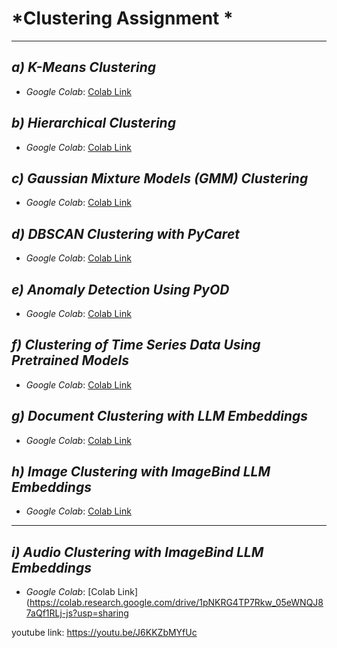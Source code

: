 # *Clustering Assignment *


---

## *a) K-Means Clustering*
- *Google Colab*: [Colab Link](https://colab.research.google.com/drive/1TBntsEYloYaHyY_Omp4fmfc0BsW3hFlK?usp=sharing)



## *b) Hierarchical Clustering*
- *Google Colab*: [Colab Link](https://colab.research.google.com/drive/1QE6LiMakto_bBsDRnBxkYfiCWQXAFnMm?usp=sharing)



## *c) Gaussian Mixture Models (GMM) Clustering*
- *Google Colab*: [Colab Link](https://colab.research.google.com/drive/1XkCw87EGKPu9dgo1vrPCT5_m_nTqY1ey?usp=sharing)



## *d) DBSCAN Clustering with PyCaret*
- *Google Colab*: [Colab Link](https://colab.research.google.com/drive/1Iyzps256t_MTZmuPk9HtTk3G7Nm-UpF2?usp=sharing)



## *e) Anomaly Detection Using PyOD*
- *Google Colab*: [Colab Link](https://colab.research.google.com/drive/1nKpdYdnoYcI-9jJQ3j0YqUwz_oOrPEWV?usp=sharing)



## *f) Clustering of Time Series Data Using Pretrained Models*
- *Google Colab*: [Colab Link](https://colab.research.google.com/drive/1rDhhdb07vmMdUWmZ5KuV2D_4liIUBLcQ?usp=sharing)



## *g) Document Clustering with LLM Embeddings*
- *Google Colab*: [Colab Link](https://colab.research.google.com/drive/15lza40TMydi7Kpj25cHOqycFZMh0-OE1?usp=sharing)



## *h) Image Clustering with ImageBind LLM Embeddings*
- *Google Colab*: [Colab Link](https://colab.research.google.com/drive/1pNKRG4TP7Rkw_05eWNQJ87aQf1RLj-js?usp=sharing)

---

## *i) Audio Clustering with ImageBind LLM Embeddings*
- *Google Colab*: [Colab Link](https://colab.research.google.com/drive/1pNKRG4TP7Rkw_05eWNQJ87aQf1RLj-js?usp=sharing


youtube link: https://youtu.be/J6KKZbMYfUc
